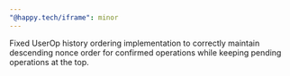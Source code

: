 ```yaml
---
"@happy.tech/iframe": minor
---
```


Fixed UserOp history ordering implementation to correctly maintain descending nonce order for confirmed operations while keeping pending operations at the top.
